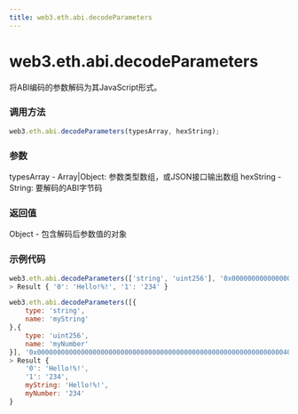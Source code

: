 ```yaml
---
title: web3.eth.abi.decodeParameters
---
```


# web3.eth.abi.decodeParameters

将ABI编码的参数解码为其JavaScript形式。

### 调用方法

```js
web3.eth.abi.decodeParameters(typesArray, hexString);
```

### 参数
typesArray - Array|Object: 参数类型数组，或JSON接口输出数组
hexString - String: 要解码的ABI字节码

### 返回值
Object - 包含解码后参数值的对象

### 示例代码
```js
web3.eth.abi.decodeParameters(['string', 'uint256'], '0x000000000000000000000000000000000000000000000000000000000000004000000000000000000000000000000000000000000000000000000000000000ea000000000000000000000000000000000000000000000000000000000000000848656c6c6f212521000000000000000000000000000000000000000000000000');
> Result { '0': 'Hello!%!', '1': '234' }

web3.eth.abi.decodeParameters([{
    type: 'string',
    name: 'myString'
},{
    type: 'uint256',
    name: 'myNumber'
}], '0x000000000000000000000000000000000000000000000000000000000000004000000000000000000000000000000000000000000000000000000000000000ea000000000000000000000000000000000000000000000000000000000000000848656c6c6f212521000000000000000000000000000000000000000000000000');
> Result {
    '0': 'Hello!%!',
    '1': '234',
    myString: 'Hello!%!',
    myNumber: '234'
}
```